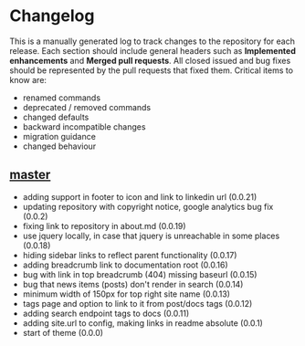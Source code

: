 # Changelog

This is a manually generated log to track changes to the repository for each release. 
Each section should include general headers such as **Implemented enhancements** 
and **Merged pull requests**. All closed issued and bug fixes should be 
represented by the pull requests that fixed them.
Critical items to know are:

 - renamed commands
 - deprecated / removed commands
 - changed defaults
 - backward incompatible changes
 - migration guidance
 - changed behaviour

## [master](https://github.com/vsoch/docsy-jekyll/tree/master)
 - adding support in footer to icon and link to linkedin url (0.0.21)
 - updating repository with copyright notice, google analytics bug fix (0.0.2)
 - fixing link to repository in about.md (0.0.19)
 - use jquery locally, in case that jquery is unreachable in some places (0.0.18)
 - hiding sidebar links to reflect parent functionality (0.0.17)
 - adding breadcrumb link to documentation root (0.0.16)
 - bug with link in top breadcrumb (404) missing baseurl (0.0.15)
 - bug that news items (posts) don't render in search (0.0.14)
 - minimum width of 150px for top right site name (0.0.13)
 - tags page and option to link to it from post/docs tags (0.0.12)
 - adding search endpoint tags to docs (0.0.11)
 - adding site.url to config, making links in readme absolute (0.0.1)
 - start of theme  (0.0.0)
